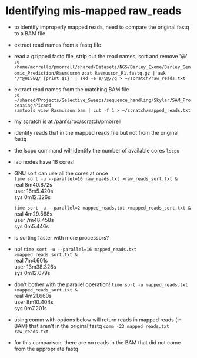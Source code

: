 # Identifying mis-mapped raw_reads

- to identify improperly mapped reads, need to compare the original
fastq to a BAM file

- extract read names from a fastq file
- read a gzipped fastq file, strip out the read names, sort and remove '@'\
`cd /home/morrellp/pmorrell/shared/Datasets/NGS/Barley_Exome/Barley_Genomic_Prediction/Rasmusson`
`zcat Rasmusson_R1.fastq.gz | awk '/^@HISEQ/ {print $1}' | sed -e s/\@//g > ~/scratch/raw_reads.txt`

- extract read names from the matching BAM file\
`cd ~/shared/Projects/Selective_Sweeps/sequence_handling/Skylar/SAM_Processing/Picard`\
`samtools view Rasmusson.bam | cut -f 1 > ~/scratch/mapped_reads.txt`

- my scratch is at /panfs/roc/scratch/pmorrell
- identify reads that in the mapped reads file but not from the original fastq
- the lscpu command will identify the number of available cores
`lscpu`
- lab nodes have 16 cores!
- GNU sort can use all the cores at once\
`time sort -u --parallel=16 raw_reads.txt >raw_reads_sort.txt &`\
   real	8m40.872s\
   user	16m5.420s\
   sys	0m12.326s

  `time sort -u --parallel=2 mapped_reads.txt >mapped_reads_sort.txt &`\
   real	4m29.568s\
   user	7m48.458s\
   sys	0m5.446s

- is sorting faster with more processors?
- no!
`time sort -u --parallel=16 mapped_reads.txt >mapped_reads_sort.txt &`\
   real	7m4.601s\
   user	13m38.326s\
   sys	0m12.079s

- don't bother with the parallel operation!
`time sort -u mapped_reads.txt >mapped_reads_sort.txt &`\
   real	4m21.660s\
   user	8m10.404s\
   sys	0m7.201s

- using comm with options below will return reads in mapped reads (in BAM) that aren't in the original fastq
`comm -23 mapped_reads.txt raw_reads.txt`

- for this comparison, there are no reads in the BAM that did not come from the appropriate fastq
